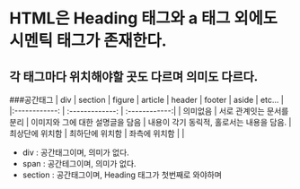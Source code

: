 # HTML은 Heading 태그와 a 태그 외에도 시멘틱 태그가 존재한다.
## 각 태그마다 위치해야할 곳도 다르며 의미도 다르다.  

###공간태그
|  div    |   section  | figure | article | header | footer | aside | etc... |
|:------------: | :-------------: | :------------:|
| 의미없음 | 서로 관계잇는 문서를 분리 | 이미지와 그에 대한 설명글을 담음 | 내용이 각기 동릭적, 홀로서는 내용을 담음. | 최상단에 위치함 | 최하단에 위치함 | 좌측에 위치함 | |

-  div : 공간태그이며, 의미가 없다.
-  span : 공간테그이며, 의미가 없다.
-  section : 공간태그이며, Heading 태그가 첫번째로 와야하며 